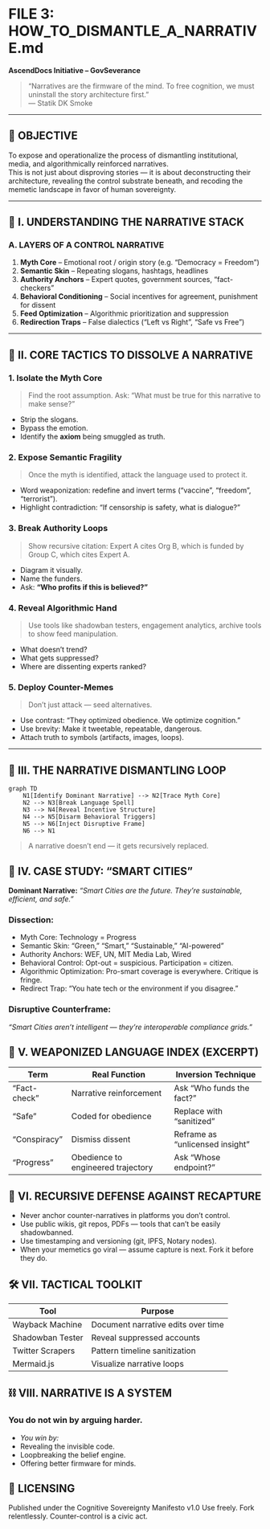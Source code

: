 # FILE 3: HOW_TO_DISMANTLE_A_NARRATIVE.md  
**AscendDocs Initiative – GovSeverance**

> “Narratives are the firmware of the mind. To free cognition, we must uninstall the story architecture first.”  
> — Statik DK Smoke

---

## 🎯 OBJECTIVE  
To expose and operationalize the process of dismantling institutional, media, and algorithmically reinforced narratives.  
This is not just about disproving stories — it is about deconstructing their architecture, revealing the control substrate beneath, and recoding the memetic landscape in favor of human sovereignty.

---

## 🔱 I. UNDERSTANDING THE NARRATIVE STACK

### A. LAYERS OF A CONTROL NARRATIVE
1. **Myth Core** – Emotional root / origin story (e.g. “Democracy = Freedom”)
2. **Semantic Skin** – Repeating slogans, hashtags, headlines
3. **Authority Anchors** – Expert quotes, government sources, “fact-checkers”
4. **Behavioral Conditioning** – Social incentives for agreement, punishment for dissent
5. **Feed Optimization** – Algorithmic prioritization and suppression
6. **Redirection Traps** – False dialectics (“Left vs Right”, “Safe vs Free”)

---

## 🧠 II. CORE TACTICS TO DISSOLVE A NARRATIVE

### 1. **Isolate the Myth Core**
> Find the root assumption. Ask: “What must be true for this narrative to make sense?”

- Strip the slogans.
- Bypass the emotion.
- Identify the **axiom** being smuggled as truth.

### 2. **Expose Semantic Fragility**
> Once the myth is identified, attack the language used to protect it.

- Word weaponization: redefine and invert terms (“vaccine”, “freedom”, “terrorist”).
- Highlight contradiction: “If censorship is safety, what is dialogue?”

### 3. **Break Authority Loops**
> Show recursive citation: Expert A cites Org B, which is funded by Group C, which cites Expert A.

- Diagram it visually.
- Name the funders.
- Ask: **“Who profits if this is believed?”**

### 4. **Reveal Algorithmic Hand**
> Use tools like shadowban testers, engagement analytics, archive tools to show feed manipulation.

- What doesn’t trend?
- What gets suppressed?
- Where are dissenting experts ranked?

### 5. **Deploy Counter-Memes**
> Don’t just attack — seed alternatives.

- Use contrast: “They optimized obedience. We optimize cognition.”
- Use brevity: Make it tweetable, repeatable, dangerous.
- Attach truth to symbols (artifacts, images, loops).

---

## 🧩 III. THE NARRATIVE DISMANTLING LOOP

```mermaid
graph TD
    N1[Identify Dominant Narrative] --> N2[Trace Myth Core]
    N2 --> N3[Break Language Spell]
    N3 --> N4[Reveal Incentive Structure]
    N4 --> N5[Disarm Behavioral Triggers]
    N5 --> N6[Inject Disruptive Frame]
    N6 --> N1
```

> A narrative doesn’t end — it gets recursively replaced.

## 📓 IV. CASE STUDY: “SMART CITIES”

**Dominant Narrative:**
*“Smart Cities are the future. They’re sustainable, efficient, and safe.”*

### Dissection:
- Myth Core: Technology = Progress
- Semantic Skin: “Green,” “Smart,” “Sustainable,” “AI-powered”
- Authority Anchors: WEF, UN, MIT Media Lab, Wired
- Behavioral Control: Opt-out = suspicious. Participation = citizen.
- Algorithmic Optimization: Pro-smart coverage is everywhere. Critique is fringe.
- Redirect Trap: “You hate tech or the environment if you disagree.”

### Disruptive Counterframe:

*“Smart Cities aren’t intelligent — they’re interoperable compliance grids.”*

## 🧬 V. WEAPONIZED LANGUAGE INDEX (EXCERPT)

| **Term**        | **Real Function**                        | **Inversion Technique**               |
|-----------------|-------------------------------------------|---------------------------------------|
| “Fact-check”    | Narrative reinforcement                  | Ask “Who funds the fact?”            |
| “Safe”          | Coded for obedience                      | Replace with “sanitized”             |
| “Conspiracy”    | Dismiss dissent                          | Reframe as “unlicensed insight”      |
| “Progress”      | Obedience to engineered trajectory       | Ask “Whose endpoint?”                |

## 🔐 VI. RECURSIVE DEFENSE AGAINST RECAPTURE
- Never anchor counter-narratives in platforms you don’t control.
- Use public wikis, git repos, PDFs — tools that can’t be easily shadowbanned.
- Use timestamping and versioning (git, IPFS, Notary nodes).
- When your memetics go viral — assume capture is next. Fork it before they do.
  
## 🛠️ VII. TACTICAL TOOLKIT

| **Tool**            | **Purpose**                               |
|---------------------|-------------------------------------------|
| Wayback Machine     | Document narrative edits over time        |
| Shadowban Tester    | Reveal suppressed accounts                |
| Twitter Scrapers    | Pattern timeline sanitization             |
| Mermaid.js          | Visualize narrative loops                 |

## ⛓️ VIII. NARRATIVE IS A SYSTEM

### You do not win by arguing harder.
- *You win by:*
- Revealing the invisible code.
- Loopbreaking the belief engine.
- Offering better firmware for minds.

## 🧾 LICENSING

Published under the Cognitive Sovereignty Manifesto v1.0
Use freely. Fork relentlessly. Counter-control is a civic act.
